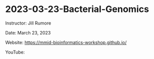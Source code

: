# 2023-03-23-Bacterial-Genomics

Instructor: Jill Rumore

Date: March 23, 2023

Website: https://mmid-bioinformatics-workshop.github.io/

YouTube: 
